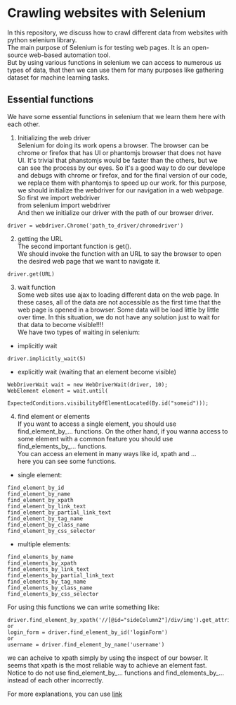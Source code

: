 # Crawling websites with Selenium
In this repository, we discuss how to crawl different data from websites with python selenium library.<br/>
The main purpose of Selenium is for testing web pages. It is an open-source web-based automation tool.<br/>
But by using various functions in selenium we can access to numerous us types of data, that then we can use them for many purposes like gathering dataset for machine learning tasks.</br>

## Essential functions
We have some essential functions in selenium that we learn them here with each other.

1) Initializing the web driver<br/>
Selenium for doing its work opens a browser. The browser can be chrome or firefox that has UI or phantomjs browser that does not have UI. It's trivial that phanstomjs would be faster than the others, but we can see the process by our eyes. So it's a good way to do our develope and debugs with chrome or firefox, and for the final version of our code, we replace them with phantomjs to speed up our work.
for this purpose, we should initialize the webdriver for our navigation in a web webpage. So first we import webdriver<br>
from selenium import webdriver<br>
And then we initialize our driver with the path of our browser driver.<br>
```
driver = webdriver.Chrome('path_to_driver/chromedriver')
```

2) getting the URL<br/>
The second important function is get().<br/>
We should invoke the function with an URL to say the browser to open the desired web page that we want to navigate it.<br/>
```
driver.get(URL)
```

3) wait function<br/>
Some web sites use ajax to loading different data on the web page. In these cases, all of the data are not accessible as the first time that the web page is opened in a browser. Some data will be load little by little over time. In this situation, we do not have any solution just to wait for that data to become visible!!!!<br/>
We have two types of waiting in selenium:<br/>
* implicitly wait<br/>
```
driver.implicitly_wait(5)
```
* explicitly wait (waiting that an element become visible)<br/>
```
WebDriverWait wait = new WebDriverWait(driver, 10);
WebElement element = wait.until(
        ExpectedConditions.visibilityOfElementLocated(By.id("someid")));
```

4) find element or elements<br/>
If you want to access a single element, you should use find_element_by_... functions. On the other hand, if you wanna access to some element with a common feature you should use find_elements_by_... functions.<br/>
You can access an element in many ways like id, xpath and ...<br/>
here you can see some functions.

* single element:<br/>
```
find_element_by_id
find_element_by_name
find_element_by_xpath
find_element_by_link_text
find_element_by_partial_link_text
find_element_by_tag_name
find_element_by_class_name
find_element_by_css_selector
```

* multiple elements:<br/>
```
find_elements_by_name
find_elements_by_xpath
find_elements_by_link_text
find_elements_by_partial_link_text
find_elements_by_tag_name
find_elements_by_class_name
find_elements_by_css_selector
```
For using this functions we can write something like:<br/>
```
driver.find_element_by_xpath('//[@id="sideColumn2"]/div/img').get_attribute('src')
or
login_form = driver.find_element_by_id('loginForm')
or
username = driver.find_element_by_name('username')
```
we can acheive to xpath simply by using the inspect of our bowser. It seems that xpath is the most reliable way to achieve an element fast.<br/>
Notice to do not use find_element_by_... functions and find_elements_by_... instead of each other incorrectly.

For more explanations, you can use [link](https://selenium-python.readthedocs.io/locating-elements.html)
